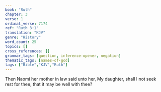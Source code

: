 ```yaml
---
book: "Ruth"
chapter: 3
verse: 1
ordinal_verse: 7174
ref: "Ruth 3:1"
translation: "KJV"
genre: "History"
word_count: 25
topics: []
cross_references: []
grammar_tags: [question, inference-opener, negation]
thematic_tags: [names-of-god]
tags: ["Bible","KJV","Ruth"]
---
```

Then Naomi her mother in law said unto her, My daughter, shall I not seek rest for thee, that it may be well with thee?

